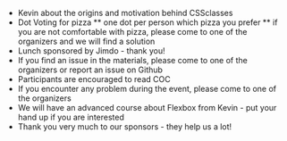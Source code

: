 * Kevin about the origins and motivation behind CSSclasses
* Dot Voting for pizza
** one dot per person which pizza you prefer
** if you are not comfortable with pizza, please come to one of the organizers and we will find a solution
* Lunch sponsored by Jimdo - thank you!
* If you find an issue in the materials, please come to one of the organizers or report an issue on Github
* Participants are encouraged to read COC
* If you encounter any problem during the event, please come to one of the organizers
* We will have an advanced course about Flexbox from Kevin - put your hand up if you are interested
* Thank you very much to our sponsors - they help us a lot!